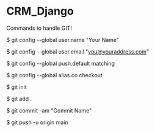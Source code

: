 # CRM_Django

Commands to handle GIT!

$ git config --global user.name "Your Name"

$ git config --global user.email "you@youraddress.com"

$ git config --global push.default matching

$ git config --global alias.co checkout

$ git init

$ git add .

$ git commit -am "Commit Name"

$ git push -u origin main
